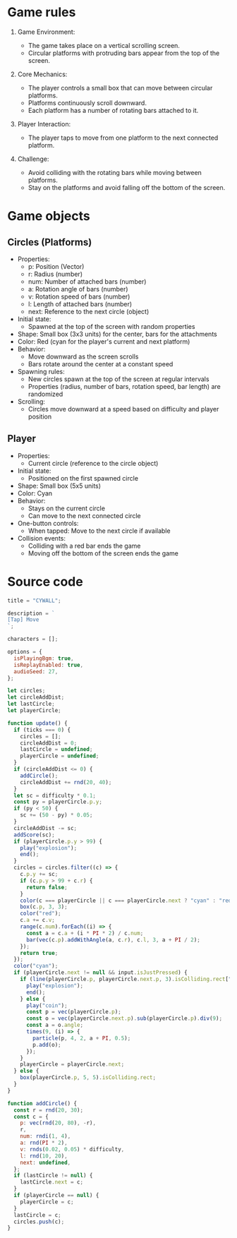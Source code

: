 # Game rules

1. Game Environment:

   - The game takes place on a vertical scrolling screen.
   - Circular platforms with protruding bars appear from the top of the screen.

2. Core Mechanics:

   - The player controls a small box that can move between circular platforms.
   - Platforms continuously scroll downward.
   - Each platform has a number of rotating bars attached to it.

3. Player Interaction:

   - The player taps to move from one platform to the next connected platform.

4. Challenge:
   - Avoid colliding with the rotating bars while moving between platforms.
   - Stay on the platforms and avoid falling off the bottom of the screen.

# Game objects

## Circles (Platforms)

- Properties:
  - p: Position (Vector)
  - r: Radius (number)
  - num: Number of attached bars (number)
  - a: Rotation angle of bars (number)
  - v: Rotation speed of bars (number)
  - l: Length of attached bars (number)
  - next: Reference to the next circle (object)
- Initial state:
  - Spawned at the top of the screen with random properties
- Shape: Small box (3x3 units) for the center, bars for the attachments
- Color: Red (cyan for the player's current and next platform)
- Behavior:
  - Move downward as the screen scrolls
  - Bars rotate around the center at a constant speed
- Spawning rules:
  - New circles spawn at the top of the screen at regular intervals
  - Properties (radius, number of bars, rotation speed, bar length) are randomized
- Scrolling:
  - Circles move downward at a speed based on difficulty and player position

## Player

- Properties:
  - Current circle (reference to the circle object)
- Initial state:
  - Positioned on the first spawned circle
- Shape: Small box (5x5 units)
- Color: Cyan
- Behavior:
  - Stays on the current circle
  - Can move to the next connected circle
- One-button controls:
  - When tapped: Move to the next circle if available
- Collision events:
  - Colliding with a red bar ends the game
  - Moving off the bottom of the screen ends the game

# Source code

```javascript
title = "CYWALL";

description = `
[Tap] Move
`;

characters = [];

options = {
  isPlayingBgm: true,
  isReplayEnabled: true,
  audioSeed: 27,
};

let circles;
let circleAddDist;
let lastCircle;
let playerCircle;

function update() {
  if (ticks === 0) {
    circles = [];
    circleAddDist = 0;
    lastCircle = undefined;
    playerCircle = undefined;
  }
  if (circleAddDist <= 0) {
    addCircle();
    circleAddDist += rnd(20, 40);
  }
  let sc = difficulty * 0.1;
  const py = playerCircle.p.y;
  if (py < 50) {
    sc += (50 - py) * 0.05;
  }
  circleAddDist -= sc;
  addScore(sc);
  if (playerCircle.p.y > 99) {
    play("explosion");
    end();
  }
  circles = circles.filter((c) => {
    c.p.y += sc;
    if (c.p.y > 99 + c.r) {
      return false;
    }
    color(c === playerCircle || c === playerCircle.next ? "cyan" : "red");
    box(c.p, 3, 3);
    color("red");
    c.a += c.v;
    range(c.num).forEach((i) => {
      const a = c.a + (i * PI * 2) / c.num;
      bar(vec(c.p).addWithAngle(a, c.r), c.l, 3, a + PI / 2);
    });
    return true;
  });
  color("cyan");
  if (playerCircle.next != null && input.isJustPressed) {
    if (line(playerCircle.p, playerCircle.next.p, 3).isColliding.rect["red"]) {
      play("explosion");
      end();
    } else {
      play("coin");
      const p = vec(playerCircle.p);
      const o = vec(playerCircle.next.p).sub(playerCircle.p).div(9);
      const a = o.angle;
      times(9, (i) => {
        particle(p, 4, 2, a + PI, 0.5);
        p.add(o);
      });
    }
    playerCircle = playerCircle.next;
  } else {
    box(playerCircle.p, 5, 5).isColliding.rect;
  }
}

function addCircle() {
  const r = rnd(20, 30);
  const c = {
    p: vec(rnd(20, 80), -r),
    r,
    num: rndi(1, 4),
    a: rnd(PI * 2),
    v: rnds(0.02, 0.05) * difficulty,
    l: rnd(10, 20),
    next: undefined,
  };
  if (lastCircle != null) {
    lastCircle.next = c;
  }
  if (playerCircle == null) {
    playerCircle = c;
  }
  lastCircle = c;
  circles.push(c);
}
```

